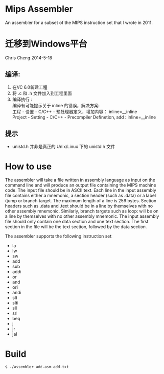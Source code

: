 Mips Assembler
==============

An assembler for a subset of the MIPS instruction set that I wrote in 2011.

# 迁移到Windows平台
Chris Cheng
2014-5-18

## 编译:
1. 在VC 6.0新建工程
2. 将 .c 和 .h 文件加入到工程里面
3. 编译执行 :  
   编译有可能提示关于 inline 的错误，解决方案:  
   工程 - 设置 - C/C++ - 预处理器定义，增加内容： inline=__inline  
   Project - Setting - C/C++ - Precompiler Definetion, add : inline=__inline

## 提示
- unistd.h 并非是真正的 Unix/Linux 下的 unistd.h 文件



# How to use
The assembler will take a file written in assembly language as input on the command line and will produce an output file containing the MIPS machine code. The input file should be in ASCII text. Each line in the input assembly file contains either a mnemonic, a section header (such as .data) or a label (jump or branch target. The maximum length of a line is 256 bytes. Section headers such as .data and .text should be in a line by themselves with no other assembly mnemonic. Similarly, branch targets such as loop: will be on a line by themselves with no other assembly mnemonic. The input assembly file should only contain one data section and one text section. The first section in the file will be the text section, followed by the data section.

The assembler supports the following instruction set:
- la
- lw
- sw
- add
- sub
- addi
- or
- and
- ori
- andi
- slt
- slti
- sll
- srl
- beq
- j
- jr
- jal

# Build
    $ ./assembler add.asm add.txt
